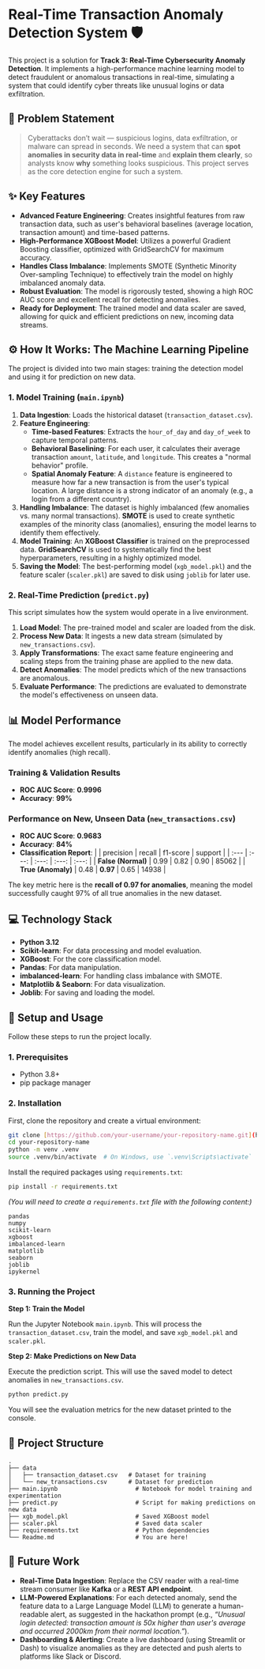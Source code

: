 # Real-Time Transaction Anomaly Detection System 🛡️

This project is a solution for **Track 3: Real-Time Cybersecurity Anomaly Detection**. It implements a high-performance machine learning model to detect fraudulent or anomalous transactions in real-time, simulating a system that could identify cyber threats like unusual logins or data exfiltration.

## 📝 Problem Statement

> Cyberattacks don’t wait — suspicious logins, data exfiltration, or malware can spread in seconds. We need a system that can **spot anomalies in security data in real-time** and **explain them clearly**, so analysts know **why** something looks suspicious. This project serves as the core detection engine for such a system.

## ✨ Key Features

* **Advanced Feature Engineering**: Creates insightful features from raw transaction data, such as user's behavioral baselines (average location, transaction amount) and time-based patterns.
* **High-Performance XGBoost Model**: Utilizes a powerful Gradient Boosting classifier, optimized with GridSearchCV for maximum accuracy.
* **Handles Class Imbalance**: Implements SMOTE (Synthetic Minority Over-sampling Technique) to effectively train the model on highly imbalanced anomaly data.
* **Robust Evaluation**: The model is rigorously tested, showing a high ROC AUC score and excellent recall for detecting anomalies.
* **Ready for Deployment**: The trained model and data scaler are saved, allowing for quick and efficient predictions on new, incoming data streams.

## ⚙️ How It Works: The Machine Learning Pipeline

The project is divided into two main stages: training the detection model and using it for prediction on new data.

### 1. Model Training (`main.ipynb`)

1.  **Data Ingestion**: Loads the historical dataset (`transaction_dataset.csv`).
2.  **Feature Engineering**:
    * **Time-based Features**: Extracts the `hour_of_day` and `day_of_week` to capture temporal patterns.
    * **Behavioral Baselining**: For each user, it calculates their average transaction `amount`, `latitude`, and `longitude`. This creates a "normal behavior" profile.
    * **Spatial Anomaly Feature**: A `distance` feature is engineered to measure how far a new transaction is from the user's typical location. A large distance is a strong indicator of an anomaly (e.g., a login from a different country).
3.  **Handling Imbalance**: The dataset is highly imbalanced (few anomalies vs. many normal transactions). **SMOTE** is used to create synthetic examples of the minority class (anomalies), ensuring the model learns to identify them effectively.
4.  **Model Training**: An **XGBoost Classifier** is trained on the preprocessed data. **GridSearchCV** is used to systematically find the best hyperparameters, resulting in a highly optimized model.
5.  **Saving the Model**: The best-performing model (`xgb_model.pkl`) and the feature scaler (`scaler.pkl`) are saved to disk using `joblib` for later use.

### 2. Real-Time Prediction (`predict.py`)

This script simulates how the system would operate in a live environment.

1.  **Load Model**: The pre-trained model and scaler are loaded from the disk.
2.  **Process New Data**: It ingests a new data stream (simulated by `new_transactions.csv`).
3.  **Apply Transformations**: The exact same feature engineering and scaling steps from the training phase are applied to the new data.
4.  **Detect Anomalies**: The model predicts which of the new transactions are anomalous.
5.  **Evaluate Performance**: The predictions are evaluated to demonstrate the model's effectiveness on unseen data.

## 📊 Model Performance

The model achieves excellent results, particularly in its ability to correctly identify anomalies (high recall).

### Training & Validation Results

* **ROC AUC Score**: **0.9996**
* **Accuracy**: **99%**



### Performance on New, Unseen Data (`new_transactions.csv`)

* **ROC AUC Score**: **0.9683**
* **Accuracy**: **84%**
* **Classification Report**:
    | | precision | recall | f1-score | support |
    | :--- | :---: | :---: | :---: | :---: |
    | **False (Normal)** | 0.99 | 0.82 | 0.90 | 85062 |
    | **True (Anomaly)** | 0.48 | **0.97** | 0.65 | 14938 |

The key metric here is the **recall of 0.97 for anomalies**, meaning the model successfully caught 97% of all true anomalies in the new dataset.



## 💻 Technology Stack

* **Python 3.12**
* **Scikit-learn**: For data processing and model evaluation.
* **XGBoost**: For the core classification model.
* **Pandas**: For data manipulation.
* **imbalanced-learn**: For handling class imbalance with SMOTE.
* **Matplotlib & Seaborn**: For data visualization.
* **Joblib**: For saving and loading the model.

## 🚀 Setup and Usage

Follow these steps to run the project locally.

### 1. Prerequisites

* Python 3.8+
* pip package manager

### 2. Installation

First, clone the repository and create a virtual environment:

```bash
git clone [https://github.com/your-username/your-repository-name.git](https://github.com/your-username/your-repository-name.git)
cd your-repository-name
python -m venv .venv
source .venv/bin/activate  # On Windows, use `.venv\Scripts\activate`
```

Install the required packages using `requirements.txt`:

```bash
pip install -r requirements.txt
```

*(You will need to create a `requirements.txt` file with the following content:)*
```
pandas
numpy
scikit-learn
xgboost
imbalanced-learn
matplotlib
seaborn
joblib
ipykernel
```

### 3. Running the Project

**Step 1: Train the Model**

Run the Jupyter Notebook `main.ipynb`. This will process the `transaction_dataset.csv`, train the model, and save `xgb_model.pkl` and `scaler.pkl`.

**Step 2: Make Predictions on New Data**

Execute the prediction script. This will use the saved model to detect anomalies in `new_transactions.csv`.

```bash
python predict.py
```

You will see the evaluation metrics for the new dataset printed to the console.

## 📁 Project Structure

```
.
├── data
│   ├── transaction_dataset.csv   # Dataset for training
│   └── new_transactions.csv      # Dataset for prediction
├── main.ipynb                      # Notebook for model training and experimentation
├── predict.py                      # Script for making predictions on new data
├── xgb_model.pkl                   # Saved XGBoost model
├── scaler.pkl                      # Saved data scaler
├── requirements.txt                # Python dependencies
└── Readme.md                       # You are here!
```

## 🔮 Future Work

* **Real-Time Data Ingestion**: Replace the CSV reader with a real-time stream consumer like **Kafka** or a **REST API endpoint**.
* **LLM-Powered Explanations**: For each detected anomaly, send the feature data to a Large Language Model (LLM) to generate a human-readable alert, as suggested in the hackathon prompt (e.g., *“Unusual login detected: transaction amount is 50x higher than user's average and occurred 2000km from their normal location.”*).
* **Dashboarding & Alerting**: Create a live dashboard (using Streamlit or Dash) to visualize anomalies as they are detected and push alerts to platforms like Slack or Discord.
